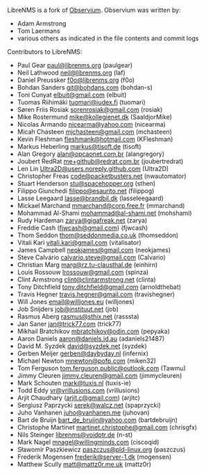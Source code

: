 LibreNMS is a fork of [Observium][1].  Observium was written by:
- Adam Armstrong
- Tom Laermans
- various others as indicated in the file contents and commit logs

Contributors to LibreNMS:
- Paul Gear <paul@librenms.org> (paulgear)
- Neil Lathwood <neil@librenms.org> (laf)
- Daniel Preussker <f0o@librenms.org> (f0o)
- Bohdan Sanders <git@bohdans.com> (bohdan-s)
- Toni Cunyat <elbuit@gmail.com> (elbuit)
- Tuomas Riihimäki <tuomari@iudex.fi> (tuomari)
- Søren Friis Rosiak <sorenrosiak@gmail.com> (rosiak)
- Mike Rostermund <mike@kollegienet.dk> (SaaldjorMike)
- Nicolas Armando <nicearma@yahoo.com> (nicearma)
- Micah Chasteen <mjchasteen@gmail.com> (mchasteen)
- Kevin Fleshman <fleshmank@hotmail.com> (KFleshman)
- Markus Heberling <markus@tisoft.de> (tisoft)
- Alan Gregory <alan@opcaonet.com.br> (alangregory)
- Joubert RedRat <me+github@redrat.com.br> (joubertredrat)
- Len Lin <Ultra2D@users.noreply.github.com> (Ultra2D)
- Christopher Freas <code@packetbusters.net> (nwautomator)
- Stuart Henderson <stu@spacehopper.org> (sthen)
- Filippo Giunchedi <filippo@esaurito.net> (filippog)
- Lasse Leegaard <lasse@brandbil.dk> (lasseleegaard)
- Mickael Marchand  <mmarchand@corp.free.fr> (mmarchand)
- Mohammad Al-Shami <mohammad@al-shami.net> (mohshami)
- Rudy Hardeman <zarya@gigafreak.net> (zarya)
- Freddie Cash (fjwcash@gmail.com) (fjwcash)
- Thom Seddon <thom@seddonmedia.co.uk> (thomseddon)
- Vitali Kari <vitali.kari@gmail.com> (vitalisator) 
- James Campbell <neokjames@gmail.com> (neokjames)
- Steve Calvário <calvario.steve@gmail.com> (Calvario)
- Christian Marg <marg@rz.tu-clausthal.de> (einhirn)
- Louis Rossouw <lrossouw@gmail.com> (spinza) 
- Clint Armstrong <clint@clintarmstrong.net> (clinta)
- Tony Ditchfield  <tony.ditchfield@gmail.com> (arnoldthebat)
- Travis Hegner <travis.hegner@gmail.com> (travishegner)
- Will Jones <email@willjones.eu> (willjones)
- Job Snijders <job@instituut.net> (job)
- Rasmus Aberg <rasmus@sthix.net> (rasssta)
- Jan Saner <jan@trick77.com> (trick77)
- Mikhail Bratchikov <mbratchikov@odin.com> (pepyaka)
- Aaron Daniels <aaron@daniels.id.au> (adaniels21487)
- David M. Syzdek <david@syzdek.net> (syzdek)
- Gerben Meijer <gerben@daybyday.nl> (infernix)
- Michael Newton <mnewton@pofp.com> (miken32)
- Tom Ferguson <tom.ferguson.public@outlook.com> (Tawmu)
- Jimmy Cleuren <jimmy.cleuren@gmail.com> (jimmycleuren)
- Mark Schouten <mark@tuxis.nl> (tuxis-ie) 
- Todd Eddy <vr@vrillusions.com> (vrillusions)
- Arjit Chaudhary (arjit.c@gmail.com) (arjitc)
- Sergiusz Paprzycki <serek@walcz.net> (spaprzycki)
- Juho Vanhanen <juho@vanhanen.me> (juhovan)
- Bart de Bruijn <bart_de_bruijn@yahoo.com> (bartdebruijn)
- Christophe Martinet <martinet.christophe@gmail.com> (chrisgfx)
- Nils Steinger <librenms@voidptr.de> (n-st)
- Mark Nagel <mnagel@willingminds.com> (ciscoqid)
- Sławomir Paszkiewicz <paszczus@pld-linux.org> (paszczus)
- Frederik Mogensen <frederik@server-1.dk> (mogensen)
- Matthew Scully <matt@mattz0r.me.uk> (mattz0r)

[1]: http://observium.org/ "Observium web site"
